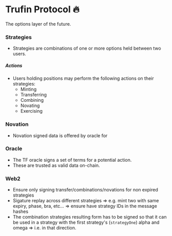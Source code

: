 # Trufin Protocol 🔥

The options layer of the future.

### Strategies

- Strategies are combinations of one or more options held between two users.

##### Actions

- Users holding positions may perform the following actions on their strategies:
  - Minting
  - Transferring
  - Combining
  - Novating
  - Exercising

### Novation

- Novation signed data is offered by oracle for

### Oracle

- The TF oracle signs a set of terms for a potential action.
- These are trusted as valid data on-chain.

### Web2

- Ensure only signing transfer/combinations/novations for non expired strategies
- Sigature replay across different strategies => e.g. mint two with same expiry, phase, bra, etc... => ensure have strategy IDs in the message hashes
- The combination strategies resulting form has to be signed so that it can be used in a strategy with the first strategy's (`strategyOne`) alpha and omega => i.e. in that direction.
